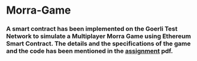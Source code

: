 # Morra-Game
### A smart contract has been implemented on the Goerli Test Network to simulate a Multiplayer Morra Game using Ethereum Smart Contract. The details and the specifications of the game and the code has been mentioned in the [assignment](assignment.pdf) pdf.
